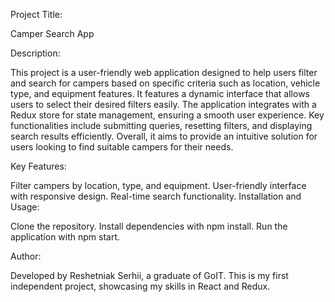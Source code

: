 Project Title:

Camper Search App

Description:

This project is a user-friendly web application designed to help users filter
and search for campers based on specific criteria such as location, vehicle
type, and equipment features. It features a dynamic interface that allows users
to select their desired filters easily. The application integrates with a Redux
store for state management, ensuring a smooth user experience. Key
functionalities include submitting queries, resetting filters, and displaying
search results efficiently. Overall, it aims to provide an intuitive solution
for users looking to find suitable campers for their needs.

Key Features:

Filter campers by location, type, and equipment. User-friendly interface with
responsive design. Real-time search functionality. Installation and Usage:

Clone the repository. Install dependencies with npm install. Run the application
with npm start.

Author:

Developed by Reshetniak Serhii, a graduate of GoIT. This is my first independent
project, showcasing my skills in React and Redux.
